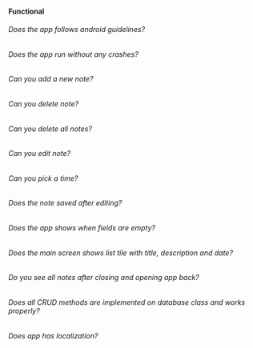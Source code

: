 #### Functional

###### Does the app follows android guidelines?

###### Does the app run without any crashes?

###### Can you add a new note?

###### Can you delete note?

###### Can you delete all notes?

###### Can you edit note?

###### Can you pick a time?

###### Does the note saved after editing?

###### Does the app shows when fields are empty?

###### Does the main screen shows list tile with title, description and date?

###### Do you see all notes after closing and opening app back?

###### Does all CRUD methods are implemented on database class and works properly?

###### Does app has localization?

